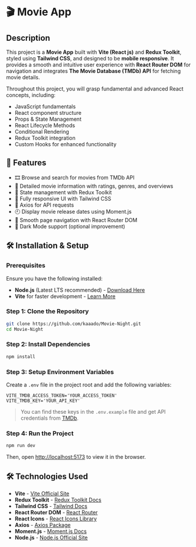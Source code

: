 # 🎬 Movie App 

## Description
This project is a **Movie App** built with **Vite (React js)** and **Redux Toolkit**, styled using **Tailwind CSS**, and designed to be **mobile responsive**. It provides a smooth and intuitive user experience with **React Router DOM** for navigation and integrates **The Movie Database (TMDb) API** for fetching movie details. 


Throughout this project, you will grasp fundamental and advanced React concepts, including:
- JavaScript fundamentals
- React component structure
- Props & State Management
- React Lifecycle Methods
- Conditional Rendering
- Redux Toolkit integration
- Custom Hooks for enhanced functionality


## 🚀 Features
- 🎞️ Browse and search for movies from TMDb API
- 📜 Detailed movie information with ratings, genres, and overviews
- 🔄 State management with Redux Toolkit
- 🎨 Fully responsive UI with Tailwind CSS
- 🔄 Axios for API requests
- 🕘 Display movie release dates using Moment.js
- 🚦 Smooth page navigation with React Router DOM
- 🌙 Dark Mode support (optional improvement)


## 🛠 Installation & Setup
### Prerequisites
Ensure you have the following installed:
- **Node.js** (Latest LTS recommended) - [Download Here](https://nodejs.org/en)
- **Vite** for faster development - [Learn More](https://vitejs.dev/)

### Step 1: Clone the Repository
```bash
git clone https://github.com/kaaado/Movie-Night.git
cd Movie-Night
```

### Step 2: Install Dependencies
```bash
npm install
```

### Step 3: Setup Environment Variables
Create a `.env` file in the project root and add the following variables:
```env
VITE_TMDB_ACCESS_TOKEN='YOUR_ACCESS_TOKEN'
VITE_TMDB_KEY='YOUR_API_KEY'
```
> You can find these keys in the `.env.example` file and get API credentials from [TMDb](https://www.themoviedb.org/).

### Step 4: Run the Project
```bash
npm run dev
```
Then, open [http://localhost:5173](http://localhost:5173) to view it in the browser.


## 🛠 Technologies Used
- **Vite** - [Vite Official Site](https://vitejs.dev/)
- **Redux Toolkit** - [Redux Toolkit Docs](https://redux-toolkit.js.org/)
- **Tailwind CSS** - [Tailwind Docs](https://tailwindcss.com/)
- **React Router DOM** - [React Router](https://reactrouter.com/en/main)
- **React Icons** - [React Icons Library](https://react-icons.github.io/react-icons/)
- **Axios** - [Axios Package](https://www.npmjs.com/package/axios)
- **Moment.js** - [Moment.js Docs](https://momentjs.com/)
- **Node.js** - [Node.js Official Site](https://nodejs.org/en)
